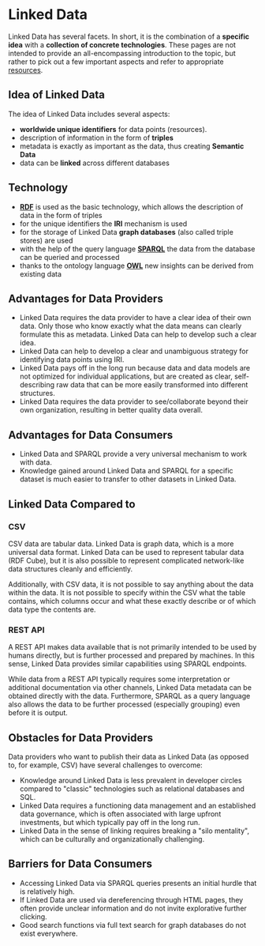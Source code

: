 # Linked Data

Linked Data has several facets. In short, it is the combination of a **specific idea** with a **collection of concrete technologies**. These pages are not intended to provide an all-encompassing introduction to the topic, but rather to pick out a few important aspects and refer to appropriate [resources](/know-how/resources/).

## Idea of Linked Data

The idea of Linked Data includes several aspects:

* **worldwide unique identifiers** for data points (resources).
* description of information in the form of **triples**
* metadata is exactly as important as the data, thus creating **Semantic Data**
* data can be **linked** across different databases

## Technology

* [**RDF**](https://www.w3.org/TR/rdf11-primer/) is used as the basic technology, which allows the description of data in the form of triples
* for the unique identifiers the **IRI** mechanism is used
* for the storage of Linked Data **graph databases** (also called triple stores) are used
* with the help of the query language [**SPARQL**](https://www.w3.org/TR/sparql11-query/) the data from the database can be queried and processed
* thanks to the ontology language [**OWL**](https://www.w3.org/TR/owl2-overview/) new insights can be derived from existing data

## Advantages for Data Providers

* Linked Data requires the data provider to have a clear idea of their own data. Only those who know exactly what the data means can clearly formulate this as metadata. Linked Data can help to develop such a clear idea.
* Linked Data can help to develop a clear and unambiguous strategy for identifying data points using IRI.
* Linked Data pays off in the long run because data and data models are not optimized for individual applications, but are created as clear, self-describing raw data that can be more easily transformed into different structures.
* Linked Data requires the data provider to see/collaborate beyond their own organization, resulting in better quality data overall.

## Advantages for Data Consumers

* Linked Data and SPARQL provide a very universal mechanism to work with data.
* Knowledge gained around Linked Data and SPARQL for a specific dataset is much easier to transfer to other datasets in Linked Data.

## Linked Data Compared to

### CSV

CSV data are tabular data. Linked Data is graph data, which is a more universal data format. Linked Data can be used to represent tabular data (RDF Cube), but it is also possible to represent complicated network-like data structures cleanly and efficiently.

Additionally, with CSV data, it is not possible to say anything about the data within the data. It is not possible to specify within the CSV what the table contains, which columns occur and what these exactly describe or of which data type the contents are.

### REST API

A REST API makes data available that is not primarily intended to be used by humans directly, but is further processed and prepared by machines. In this sense, Linked Data provides similar capabilities using SPARQL endpoints.

While data from a REST API typically requires some interpretation or additional documentation via other channels, Linked Data metadata can be obtained directly with the data. Furthermore, SPARQL as a query language also allows the data to be further processed (especially grouping) even before it is output.

## Obstacles for Data Providers

Data providers who want to publish their data as Linked Data (as opposed to, for example, CSV) have several challenges to overcome:

* Knowledge around Linked Data is less prevalent in developer circles compared to "classic" technologies such as relational databases and SQL.
* Linked Data requires a functioning data management and an established data governance, which is often associated with large upfront investments, but which typically pay off in the long run.
* Linked Data in the sense of linking requires breaking a "silo mentality", which can be culturally and organizationally challenging.

## Barriers for Data Consumers

* Accessing Linked Data via SPARQL queries presents an initial hurdle that is relatively high.
* If Linked Data are used via dereferencing through HTML pages, they often provide unclear information and do not invite explorative further clicking.
* Good search functions via full text search for graph databases do not exist everywhere.